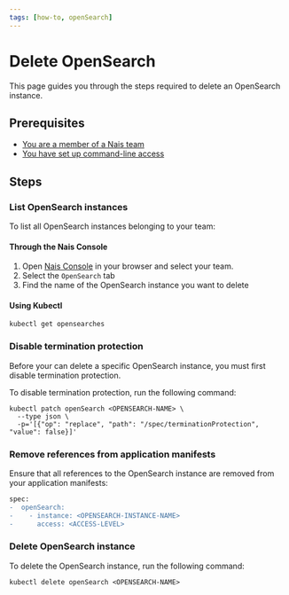 ```yaml
---
tags: [how-to, openSearch]
---
```


# Delete OpenSearch

This page guides you through the steps required to delete an OpenSearch instance.

## Prerequisites

- [You are a member of a Nais team](../../../explanations/team.md)
- [You have set up command-line access](../../../operate/how-to/command-line-access.md)

## Steps

### List OpenSearch instances

To list all OpenSearch instances belonging to your team:

#### Through the Nais Console

1. Open [Nais Console](https://console.<<tenant()>>.cloud.nais.io) in your browser and select your team.
2. Select the `OpenSearch` tab
3. Find the name of the OpenSearch instance you want to delete

#### Using Kubectl

```shell
kubectl get opensearches
```

### Disable termination protection

Before your can delete a specific OpenSearch instance, you must first disable termination protection.

To disable termination protection, run the following command:

```shell
kubectl patch openSearch <OPENSEARCH-NAME> \
  --type json \
  -p='[{"op": "replace", "path": "/spec/terminationProtection", "value": false}]'
```

### Remove references from application manifests

Ensure that all references to the OpenSearch instance are removed from your application manifests:

```diff title="app.yaml"
spec:
-  openSearch:
-    - instance: <OPENSEARCH-INSTANCE-NAME>
-      access: <ACCESS-LEVEL>
```

### Delete OpenSearch instance

To delete the OpenSearch instance, run the following command:

```shell
kubectl delete openSearch <OPENSEARCH-NAME>
```
